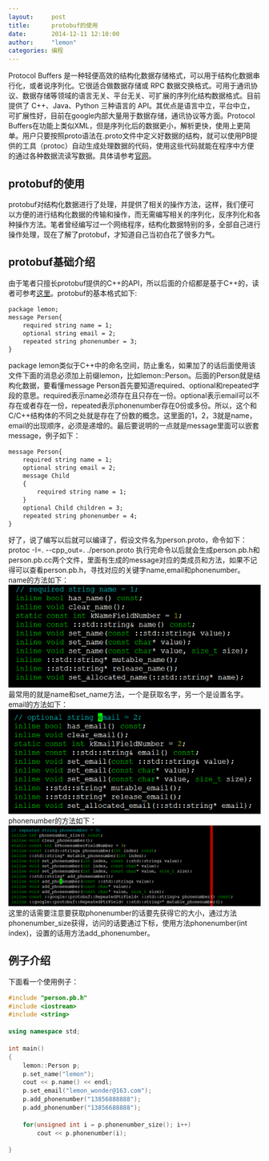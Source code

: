 ```yaml
---
layout:     post
title:      protobuf的使用
date:       2014-12-11 12:10:00
author:     "lemon"
categories: 编程
---
```


Protocol Buffers 是一种轻便高效的结构化数据存储格式，可以用于结构化数据串行化，或者说序列化。它很适合做数据存储或 RPC 数据交换格式。可用于通讯协议、数据存储等领域的语言无关、平台无关、可扩展的序列化结构数据格式。目前提供了 C++、Java、Python 三种语言的 API。其优点是语言中立，平台中立，可扩展性好，目前在google内部大量用于数据存储，通讯协议等方面。Protocol Buffers在功能上类似XML，但是序列化后的数据更小，解析更快，使用上更简单。用户只要按照proto语法在.proto文件中定义好数据的结构，就可以使用PB提供的工具（protoc）自动生成处理数据的代码，使用这些代码就能在程序中方便的通过各种数据流读写数据。具体请参考[官网](https://github.com/google/protobuf)。

## protobuf的使用

protobuf对结构化数据进行了处理，并提供了相关的操作方法，这样，我们便可以方便的进行结构化数据的传输和操作，而无需编写相关的序列化，反序列化和各种操作方法。笔者曾经编写过一个网络程序，结构化数据特别的多，全部自己进行操作处理，现在了解了protobuf，才知道自己当初白花了很多力气。

## protobuf基础介绍

由于笔者只擅长protobuf提供的C++的API，所以后面的介绍都是基于C++的，读者可参考[这里](https://developers.google.com/protocol-buffers/docs/cpptutorial)。protobuf的基本格式如下:

    package lemon;
	message Person{
		required string name = 1;
		optional string email = 2;
		repeated string phonenumber = 3;
	}

package lemon类似于C++中的命名空间，防止重名，如果加了的话后面使用该文件下面的消息必须加上前缀lemon，比如lemon::Person。后面的Person就是结构化数据，要看懂message Person首先要知道required、optional和repeated字段的意思。required表示name必须存在且只存在一份。optional表示email可以不存在或者存在一份，repeated表示phonenumber存在0份或多份。所以，这个和C/C++结构体的不同之处就是存在了份数的概念。这里面的1，2，3就是name，email的出现顺序，必须是递增的。最后要说明的一点就是message里面可以嵌套message，例子如下：

    message Person{
		required string name = 1;
		optional string email = 2;
		message Child
		{
			required string name = 1;
		}
		optional Child children = 3;
		repeated string phonenumber = 4;
	}

好了，说了编写以后就可以编译了，假设文件名为person.proto，命令如下：
	protoc -I=. --cpp_out=. ./person.proto
执行完命令以后就会生成person.pb.h和person.pb.cc两个文件，里面有生成的message对应的类成员和方法，如果不记得可以查看person.pb.h，寻找对应的关键字name,email和phonenumber。
name的方法如下：
![name](/images/protobuf/1.png)
最常用的就是name和set_name方法，一个是获取名字，另一个是设置名字。
email的方法如下：
![email](/images/protobuf/2.png)
phonenumber的方法如下：
![phonenumber](/images/protobuf/3.png)
这里的话需要注意要获取phonenumber的话要先获得它的大小，通过方法phonenumber_size获得，访问的话要通过下标，使用方法phonenumber(int index)，设置的话用方法add_phonenumber。

## 例子介绍

下面看一个使用例子：

```c++
#include "person.pb.h"
#include <iostream>
#include <string>

using namespace std;

int main()
{
	lemon::Person p;
	p.set_name("lemon");
	cout << p.name() << endl;
	p.set_email("lemon_wonder@163.com");
	p.add_phonenumber("13856888888");
	p.add_phonenumber("13856688888");

	for(unsigned int i = p.phonenumber_size(); i++)
		cout << p.phonenumber(i);

}
```
